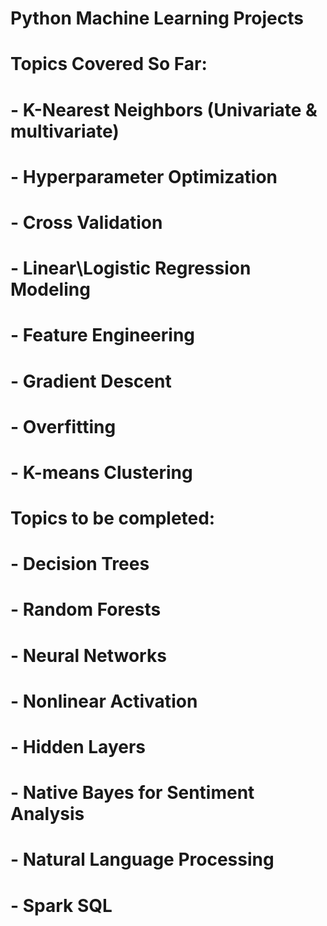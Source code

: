 # Python Machine Learning Projects
  # Topics Covered So Far:
  # - K-Nearest Neighbors (Univariate & multivariate)
  # - Hyperparameter Optimization
  # - Cross Validation
  # - Linear\Logistic Regression Modeling
  # - Feature Engineering
  # - Gradient Descent
  # - Overfitting
  # - K-means Clustering



# Topics to be completed:
  # - Decision Trees
  # - Random Forests
  # - Neural Networks
  # - Nonlinear Activation
  # - Hidden Layers
  # - Native Bayes for Sentiment Analysis
  # - Natural Language Processing
  # - Spark SQL

